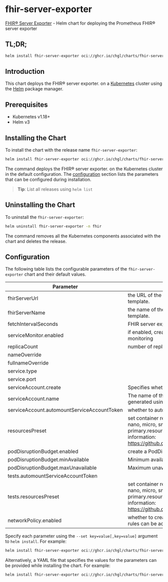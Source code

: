 # fhir-server-exporter

[FHIR® Server Exporter](https://github.com/chgl/fhir-server-exporter) - Helm chart for deploying the Prometheus FHIR® server exporter

## TL;DR;

```sh
helm install fhir-server-exporter oci://ghcr.io/chgl/charts/fhir-server-exporter --create-namespace -n fhir
```

## Introduction

This chart deploys the FHIR® server exporter. on a [Kubernetes](http://kubernetes.io) cluster using the [Helm](https://helm.sh) package manager.

## Prerequisites

- Kubernetes v1.18+
- Helm v3

## Installing the Chart

To install the chart with the release name `fhir-server-exporter`:

```sh
helm install fhir-server-exporter oci://ghcr.io/chgl/charts/fhir-server-exporter -n fhir
```

The command deploys the FHIR® server exporter. on the Kubernetes cluster in the default configuration. The [configuration](#configuration) section lists the parameters that can be configured during installation.

> **Tip**: List all releases using `helm list`

## Uninstalling the Chart

To uninstall the `fhir-server-exporter`:

```sh
helm uninstall fhir-server-exporter -n fhir
```

The command removes all the Kubernetes components associated with the chart and deletes the release.

## Configuration

The following table lists the configurable parameters of the `fhir-server-exporter` chart and their default values.

| Parameter                                   | Description                                                                                                                                                                                                                                                                                                                             | Default                |
| ------------------------------------------- | --------------------------------------------------------------------------------------------------------------------------------------------------------------------------------------------------------------------------------------------------------------------------------------------------------------------------------------- | ---------------------- |
| fhirServerUrl                               | the URL of the FHIR server whose metrics should be scraped. Interpreted as a template.                                                                                                                                                                                                                                                  | <code>""</code>        |
| fhirServerName                              | the name of the FHIR server (included in the metrics as `server_name`). Interpreted as a template.                                                                                                                                                                                                                                      | <code>""</code>        |
| fetchIntervalSeconds                        | FHIR server exporter fetch interval in seconds                                                                                                                                                                                                                                                                                          | <code>300</code>       |
| serviceMonitor.enabled                      | if enabled, creates a ServiceMonitor instance for Prometheus Operator-based monitoring                                                                                                                                                                                                                                                  | <code>false</code>     |
| replicaCount                                | number of replicas                                                                                                                                                                                                                                                                                                                      | <code>1</code>         |
| nameOverride                                |                                                                                                                                                                                                                                                                                                                                         | <code>""</code>        |
| fullnameOverride                            |                                                                                                                                                                                                                                                                                                                                         | <code>""</code>        |
| service.type                                |                                                                                                                                                                                                                                                                                                                                         | <code>ClusterIP</code> |
| service.port                                |                                                                                                                                                                                                                                                                                                                                         | <code>8080</code>      |
| serviceAccount.create                       | Specifies whether a service account should be created.                                                                                                                                                                                                                                                                                  | <code>true</code>      |
| serviceAccount.name                         | The name of the service account to use. If not set and create is true, a name is generated using the fullname template                                                                                                                                                                                                                  | <code>""</code>        |
| serviceAccount.automountServiceAccountToken | whether to automount the SA token                                                                                                                                                                                                                                                                                                       | <code>false</code>     |
| resourcesPreset                             | set container resources according to one common preset (allowed values: none, nano, micro, small, medium, large, xlarge, 2xlarge). This is ignored if primary.resources is set (primary.resources is recommended for production). More information: <https://github.com/chgl/charts/blob/master/charts/common/templates/_resources.tpl> | <code>"micro"</code>   |
| podDisruptionBudget.enabled                 | create a PodDisruptionBudget resource for the pods                                                                                                                                                                                                                                                                                      | <code>false</code>     |
| podDisruptionBudget.minAvailable            | Minimum available instances; ignored if there is no PodDisruptionBudget                                                                                                                                                                                                                                                                 | <code>1</code>         |
| podDisruptionBudget.maxUnavailable          | Maximum unavailable instances; ignored if there is no PodDisruptionBudget                                                                                                                                                                                                                                                               | <code>""</code>        |
| tests.automountServiceAccountToken          |                                                                                                                                                                                                                                                                                                                                         | <code>false</code>     |
| tests.resourcesPreset                       | set container resources according to one common preset (allowed values: none, nano, micro, small, medium, large, xlarge, 2xlarge). This is ignored if primary.resources is set (primary.resources is recommended for production). More information: <https://github.com/chgl/charts/blob/master/charts/common/templates/_resources.tpl> | <code>"nano"</code>    |
| networkPolicy.enabled                       | whether to create a default NetworkPolicy for each processor deployment. extra rules can be added on a per-processor level as `.networkPolicy.extraIngress/Egress`                                                                                                                                                                      | <code>false</code>     |

Specify each parameter using the `--set key=value[,key=value]` argument to `helm install`. For example:

```sh
helm install fhir-server-exporter oci://ghcr.io/chgl/charts/fhir-server-exporter -n fhir --set fetchIntervalSeconds=300
```

Alternatively, a YAML file that specifies the values for the parameters can be provided while
installing the chart. For example:

```sh
helm install fhir-server-exporter oci://ghcr.io/chgl/charts/fhir-server-exporter -n fhir --values values.yaml
```
